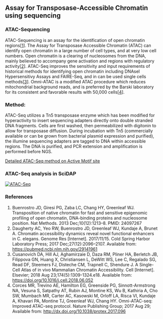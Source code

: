 ## Assay for Transposase-Accessible Chromatin using sequencing

### ATAC-Sequencing

ATAC-Sequencing is an assay for the identification of open chromatin regions[[1](#references)]. The Assay for Transposase Accessible Chromatin (ATAC) can identify open chromatin in a large number of cell types, and at very low cell numbers. Open chromatin is a clearing of nucleosomes from the DNA, mainly believed to accompany gene activation and regions with regulatory activity[[2](#references)]. ATAC-Seq improves the sensitivity and input requirements of historical methods for identifying open chromatin including DNAseI Hypersensitivy Assays and FAIRE-Seq, and in can be used single cells methods[[3](#references)]. Omni-ATAC is a modified ATAC procedure which reduces mitochondrial background reads, and is preferred by the Barski laboratory for its consistent and favorable results with 50,000 cells[[4](#references)].

### Method:

ATAC-Seq utilizes a Tn5 transposase enzyme which has been modified for hyperactivity to insert sequencing adapters directly onto double stranded DNA fragments. Cells are first washed, then permeabilized with digitonin to allow for transposase diffusion. During incubation with Tn5 (commercially available or can be grown from bacterial plasmid expression and purified), the illumine sequencing adapters are tagged to DNA within accessible regions. The DNA is purified, and PCR extension and amplification is performed before NGS.

[Detailed ATAC-Seq method on Active Motif site](https://www.activemotif.com/blog-atac-seq)


### ATAC-Seq analysis in SciDAP

[![ATAC-Seq](http://img.youtube.com/vi/nsTgTe6fe9c/0.jpg)](http://www.youtube.com/watch?v=nsTgTe6fe9c "ATAC-Seq")


### References

1. Buenrostro JD, Giresi PG, Zaba LC, Chang HY, Greenleaf WJ. Transposition of native chromatin for fast and sensitive epigenomic profiling of open chromatin, DNA-binding proteins and nucleosome position. Nat Methods. 2013 Dec;10(12):1213–8. PMID: 24097267
2. Daugherty AC, Yeo RW, Buenrostro JD, Greenleaf WJ, Kundaje A, Brunet A. Chromatin accessibility dynamics reveal novel functional enhancers in C. elegans. Genome Res [Internet]. 2017/11/15. Cold Spring Harbor Laboratory Press; 2017 Dec;27(12):2096–2107. Available from: https://pubmed.ncbi.nlm.nih.gov/29141961
3. Cusanovich DA, Hill AJ, Aghamirzaie D, Daza RM, Pliner HA, Berletch JB, Filippova GN, Huang X, Christiansen L, DeWitt WS, Lee C, Regalado SG, Read DF, Steemers FJ, Disteche CM, Trapnell C, Shendure J. A Single-Cell Atlas of in vivo Mammalian Chromatin Accessibility. Cell [Internet]. Elsevier; 2018 Aug 23;174(5):1309-1324.e18. Available from: https://doi.org/10.1016/j.cell.2018.06.052
4. Corces MR, Trevino AE, Hamilton EG, Greenside PG, Sinnott-Armstrong NA, Vesuna S, Satpathy AT, Rubin AJ, Montine KS, Wu B, Kathiria A, Cho SW, Mumbach MR, Carter AC, Kasowski M, Orloff LA, Risca VI, Kundaje A, Khavari PA, Montine TJ, Greenleaf WJ, Chang HY. Omni-ATAC-seq: Improved ATAC-seq protocol. Nature Publishing Group; 2017 Aug 29; Available from: http://dx.doi.org/10.1038/protex.2017.096
